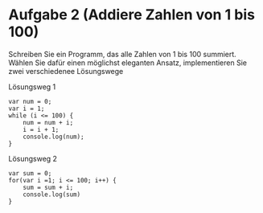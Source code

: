 # Aufgabe 2 (Addiere Zahlen von 1 bis 100)
Schreiben Sie ein Programm, das alle Zahlen von 1 bis 100 summiert. Wählen Sie dafür einen möglichst eleganten Ansatz, implementieren Sie zwei verschiedenee Lösungswege

Lösungsweg 1
```
var num = 0;
var i = 1;
while (i <= 100) {
    num = num + i;
    i = i + 1;
    console.log(num);
}
```
Lösungsweg 2
```
var sum = 0;
for(var i =1; i <= 100; i++) {
    sum = sum + i;
    console.log(sum)
}
```